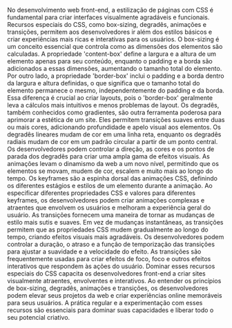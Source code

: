 No desenvolvimento web front-end, a estilização de páginas com CSS é fundamental para criar interfaces visualmente agradáveis e funcionais. Recursos especiais do CSS, como box-sizing, degradês, animações e transições, permitem aos desenvolvedores ir além dos estilos básicos e criar experiências mais ricas e interativas para os usuários. O box-sizing é um conceito essencial que controla como as dimensões dos elementos são calculadas.
A propriedade 'content-box' define a largura e a altura de um elemento apenas para seu conteúdo, enquanto o padding e a borda são adicionados a essas dimensões, aumentando o tamanho total do elemento. Por outro lado, a propriedade 'border-box' inclui o padding e a borda dentro da largura e altura definidas, o que significa que o tamanho total do elemento permanece o mesmo, independentemente do padding e da borda. Essa diferença é crucial ao criar layouts, pois o 'border-box' geralmente leva a cálculos mais intuitivos e menos problemas de layout.
Os degradês, também conhecidos como gradientes, são outra ferramenta poderosa para aprimorar a estética de um site. Eles permitem transições suaves entre duas ou mais cores, adicionando profundidade e apelo visual aos elementos. Os degradês lineares mudam de cor em uma linha reta, enquanto os degradês radiais mudam de cor em um padrão circular a partir de um ponto central. Os desenvolvedores podem controlar a direção, as cores e os pontos de parada dos degradês para criar uma ampla gama de efeitos visuais.
As animações levam o dinamismo da web a um novo nível, permitindo que os elementos se movam, mudem de cor, escalem e muito mais ao longo do tempo. Os keyframes são a espinha dorsal das animações CSS, definindo os diferentes estágios e estilos de um elemento durante a animação. Ao especificar diferentes propriedades CSS e valores para diferentes keyframes, os desenvolvedores podem criar animações complexas e atraentes que envolvem os usuários e melhoram a experiência geral do usuário.
As transições fornecem uma maneira de tornar as mudanças de estilo mais sutis e suaves. Em vez de mudanças instantâneas, as transições permitem que as propriedades CSS mudem gradualmente ao longo do tempo, criando efeitos visuais mais agradáveis. Os desenvolvedores podem controlar a duração, o atraso e a função de temporização das transições para ajustar a suavidade e a velocidade do efeito. As transições são frequentemente usadas para criar efeitos de foco, foco e outros efeitos interativos que respondem às ações do usuário.
Dominar esses recursos especiais do CSS capacita os desenvolvedores front-end a criar sites visualmente atraentes, envolventes e interativos. Ao entender os princípios de box-sizing, degradês, animações e transições, os desenvolvedores podem elevar seus projetos da web e criar experiências online memoráveis para seus usuários. A prática regular e a experimentação com esses recursos são essenciais para dominar suas capacidades e liberar todo o seu potencial criativo.